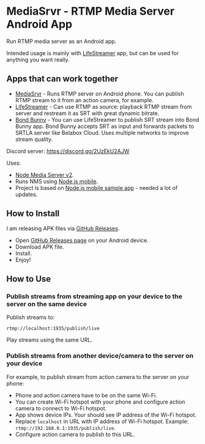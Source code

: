 # MediaSrvr - RTMP Media Server Android App

Run RTMP media server as an Android app.

Intended usage is mainly with [LifeStreamer](https://github.com/dimadesu/LifeStreamer) app, but can be used for anything you want really.

## Apps that can work together

- [MediaSrvr](https://github.com/dimadesu/MediaSrvr) - Runs RTMP server on Android phone. You can publish RTMP stream to it from an action camera, for example.
- [LifeStreamer](https://github.com/dimadesu/LifeStreamer) - Can use RTMP as source: playback RTMP stream from server and restream it as SRT with great dynamic bitrate.
- [Bond Bunny](https://github.com/dimadesu/bond-bunny) - You can use LifeStreamer to publish SRT stream into Bond Bunny app. Bond Bunny accepts SRT as input and forwards packets to SRTLA server like Belabox Cloud. Uses multiple networks to improve stream quality.

Discord server: https://discord.gg/2UzEkU2AJW

Uses:
- [Node Media Server v2](https://github.com/illuspas/Node-Media-Server/tree/v2).
- Runs NMS using [Node.js mobile](https://github.com/nodejs-mobile/nodejs-mobile).
- Project is based on [Node.js mobile sample app](https://github.com/nodejs-mobile/nodejs-mobile-samples/tree/master/android/native-gradle-node-folder) - needed a lot of updates.

## How to Install

I am releasing APK files via [GitHub Releases](https://github.com/dimadesu/MediaSrvr/releases).

- Open [GitHub Releases page](https://github.com/dimadesu/MediaSrvr/releases) on your Android device.
- Download APK file.
- Install.
- Enjoy!

## How to Use

### Publish streams from streaming app on your device to the server on the same device

Publish streams to:

```
rtmp://localhost:1935/publish/live
```

Play streams using the same URL.

### Publish streams from another device/camera to the server on your device

For example, to publish stream from action camera to the server on your phone:

- Phone and action camera have to be on the same Wi-Fi.
- You can create Wi-Fi hotspot with your phone and configure action camera to connect to Wi-Fi hotspot.
- App shows device IPs. Your should see IP address of the Wi-Fi hotspot.
- Replace `localhost` in URL with IP address of Wi-Fi hotspot. Example: `rtmp://192.168.0.1:1935/publish/live`.
- Configure action camera to publish to this URL.
